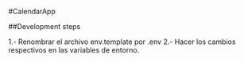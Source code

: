 #CalendarApp




##Development steps

1.- Renombrar el archivo env.template por .env
2.- Hacer los cambios respectivos en las variables de entorno.
